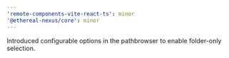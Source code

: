 ```yaml
---
'remote-components-vite-react-ts': minor
'@ethereal-nexus/core': minor
---
```


Introduced configurable options in the pathbrowser to enable folder-only selection.
